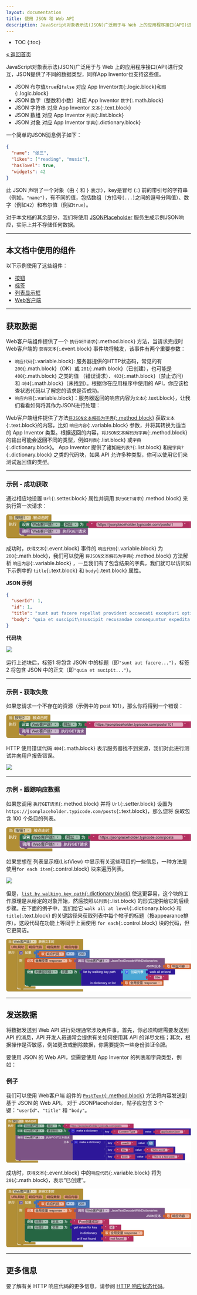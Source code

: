 ```yaml
---
layout: documentation
title: 使用 JSON 和 Web API
description: JavaScript对象表示法(JSON)广泛用于与 Web 上的应用程序接口(API)进行交互，JSON提供了不同的数据类型，同样App Inventor也支持这些值。
---
```


* TOC
{:toc}

[&laquo; 返回首页](index.html)

JavaScript对象表示法(JSON)广泛用于与 Web 上的应用程序接口(API)进行交互，JSON提供了不同的数据类型，同样App Inventor也支持这些值。
* JSON 布尔值`true`和`false` 对应 App Inventor`真`{:.logic.block}和`假`{:.logic.block}
* JSON 数字（整数和小数）对应 App Inventor `数字`{:.math.block}
* JSON 字符串 对应 App Inventor `文本`{:.text.block}
* JSON 数组 对应 App Inventor `列表`{:.list.block}
* JSON 对象 对应 App Inventor `字典`{:.dictionary.block}

一个简单的JSON消息例子如下：

```json
{
  "name": "张三",
  "likes": ["reading", "music"],
  "hasTowel": true,
  "widgets": 42
}
```

此 JSON 声明了一个对象（由 `{` 和 `}` 表示），key是冒号 (`:`) 前的带引号的字符串（例如，`"name"`），有不同的值，包括数组（方括号`[...]`之间的逗号分隔值）、数字（例如`42`）和布尔值（例如`true`）。

对于本文档的其余部分，我们将使用 [JSONPlaceholder](https://jsonplaceholder.typicode.com) 服务生成示例JSON响应，实际上并不存储任何数据。

***
## 本文档中使用的组件

以下示例使用了这些组件：

* [按钮](../components/userinterface.html#Button)
* [标签](../components/userinterface.html#Label)
* [列表显示框](../components/userinterface.html#ListView)
* [Web客户端](../components/connectivity.html#Web)

***
## 获取数据

Web客户端组件提供了一个 `执行GET请求`{:.method.block} 方法，当请求完成时Web客户端的 `获得文本`{:.event.block} 事件块将触发，该事件有两个重要参数：

* `响应代码`{:.variable.block}: 服务器提供的HTTP状态码，常见的有 `200`{:.math.block}（OK）或 `201`{:.math.block}（已创建），也可能是 `400`{:.math.block} 之类的值 （错误请求）、`403`{:.math.block}（禁止访问）和 `404`{:.math.block}（未找到）。根据你在应用程序中使用的 API，你应该检查状态代码以了解您的请求是否成功。
* `响应内容`{:.variable.block}：服务器返回的响应内容为`文本`{:.text.block}，让我们看看如何将其作为JSON进行处理：

Web客户端组件提供了方法[`将JSON文本解码为字典`{:.method.block}](../components/connectivity.html#Web.JsonTextDecodeWithDictionaries) 获取`文本`{:.text.block}的内容，比如 `响应内容`{:.variable.block} 参数，并将其转换为适当的 App Inventor 类型。根据返回的内容，`将JSON文本解码为字典`{:.method.block} 的输出可能会返回不同的类型，例如`列表`{:.list.block} 或`字典`{:.dictionary.block}。 App Inventor 提供了诸如`是列表?`{:.list.block} 和`是字典?`{:.dictionary.block} 之类的代码块，如果 API 允许多种类型，你可以使用它们来测试返回值的类型。

***
### 示例 - 成功获取

通过相应地设置 `Url`{:.setter.block} 属性并调用 `执行GET请求`{:.method.block} 来执行第一次请求：

![](images/webapis-get-button.png)

成功时，`获得文本`{:.event.block} 事件的 `响应代码`{:.variable.block} 为 `200`{:.math.block}，我们可以使用 `将JSON文本解码为字典`{:.method.block} 方法解析 `响应内容`{:.variable.block} ，一旦我们有了包含结果的字典，我们就可以访问如下示例中的 `title`{:.text.block} 和 `body`{:.text.block} 属性。

**JSON 示例**

```json
{
  "userId": 1,
  "id": 1,
  "title": "sunt aut facere repellat provident occaecati excepturi optio reprehenderit",
  "body": "quia et suscipit\nsuscipit recusandae consequuntur expedita et cum\nreprehenderit molestiae ut ut quas totam\nnostrum rerum est autem sunt rem eveniet architecto"
}
```

**代码块**

![](images/webapis-get-success.png)

运行上述块后，标签1 将包含 JSON 中的标题（即`"sunt aut facere..."`），标签2 将包含 JSON 中的正文（即`"quia et sucipit..."`）。

***
### 示例 - 获取失败

如果您请求一个不存在的资源（示例中的 post 101），那么你将得到一个错误：

![](images/webapis-get-button-fail.png)

HTTP 使用错误代码 `404`{:.math.block} 表示服务器找不到资源，我们对此进行测试并向用户报告错误。

![](images/webapis-get-failure.png)


***
### 示例 - 跟踪响应数据

如果您调用 `执行GET请求`{:.method.block} 并将 `Url`{:.setter.block} 设置为 `https://jsonplaceholder.typicode.com/posts`{:.text.block}，那么您将 获取包含 100 个条目的列表。

![](images/webapis-get-all-posts.png)

如果您想在 列表显示框(ListView) 中显示有关这些项目的一些信息，一种方法是使用`for each item`{:.control.block} 块来遍历列表。

![](images/webapis-get-foreach.png)

但是，[`list by walking key path`{:.dictionary.block}](../blocks/dictionaries.html#list-by-walking-key-path) 使这更容易，这个块的工作原理是从给定的对象开始，然后按照以`列表`{:.list.block} 的形式提供给它的后续步骤。在下面的例子中，我们给它 `walk all at level`{:.dictionary.block} 和 `title`{:.text.block} 的关键路径来获取列表中每个帖子的标题（按appearance排序）。这段代码在功能上等同于上面使用 `for each`{:.control.block} 块的代码，但它更简洁。

![](images/webapis-get-walk.png)

***
## 发送数据

将数据发送到 Web API 进行处理通常涉及两件事。首先，你必须构建需要发送到 API 的消息，API 开发人员通常会提供有关如何使用其 API 的详尽文档；其次，根据操作是否敏感，例如更改或删除数据，你需要提供一些身份验证令牌。

要使用 JSON 的 Web API，您需要使用 App Inventor 的列表和字典类型，例如：

### 例子

我们可以使用 Web客户端 组件的 [`PostText`{:.method.block}](../components/connectivity.html#Web.PostText) 方法将内容发送到基于 JSON 的 Web API。 对于 JSONPlaceholder，帖子应包含 3 个键：`"userId"`、`"title"` 和 `"body"`。

![](images/webapis-post.png)

成功时，`获得文本`{:.event.block} 中的`响应代码`{:.variable.block} 将为 `201`{:.math.block}，表示“已创建”。

![](images/webapis-post-success.png)

***
## 更多信息

要了解有关 HTTP 响应代码的更多信息，请参阅 [HTTP 响应状态代码](https://developer.mozilla.org/zh-CN/docs/Web/HTTP/Status)。
